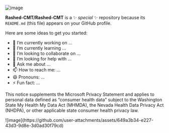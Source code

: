 ![image](https://github.com/user-attachments/assets/545ac10f-db68-4ff1-87e7-efcebf2b5afc)

**Rashed-CMT/Rashed-CMT** is a ✨ _special_ ✨ repository because its `README.md` (this file) appears on your GitHub profile.

Here are some ideas to get you started:

- 🔭 I’m currently working on ...
- 🌱 I’m currently learning ...
- 👯 I’m looking to collaborate on ...
- 🤔 I’m looking for help with ...
- 💬 Ask me about ...
- 📫 How to reach me: ...
- 😄 Pronouns: ...
- ⚡ Fun fact: ...
  
<p>This notice supplements the Microsoft Privacy Statement and applies to personal data defined as “consumer health data” subject to the Washington State My Health My Data Act (MHMDA), the Nevada Health Data Privacy Act (NHDPA), or other applicable state consumer health privacy law.</p>
![image](https://github.com/user-attachments/assets/649a3b34-e227-43d3-9d8e-3d0ad30f79cd)

